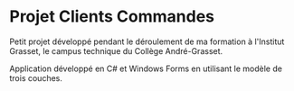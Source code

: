 # Projet Clients Commandes

Petit projet développé pendant le déroulement de ma formation à l'Institut Grasset, le campus technique du Collège André-Grasset.

Application développé en C# et Windows Forms en utilisant le modèle de trois couches.

